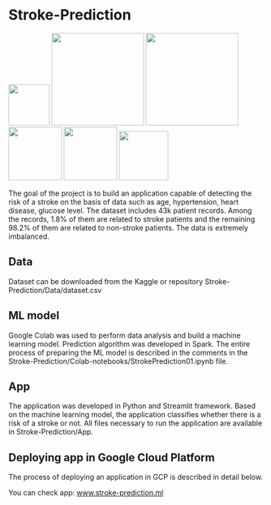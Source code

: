 # Stroke-Prediction

<img src="https://user-images.githubusercontent.com/35708288/158497746-9a402e1f-a522-4d48-b558-aa2ef37eed61.png" width="81"/> <img src="https://user-images.githubusercontent.com/35708288/158497344-08840e35-c859-4fd0-8605-e063ec1b5789.png" width="182"/> <img src="https://user-images.githubusercontent.com/35708288/158498250-096dfe50-bdc5-49d2-8f75-9c43e745c215.png" width="182"/> <img src="https://user-images.githubusercontent.com/35708288/158498254-d32accc7-259e-422f-8588-5b4ed4d83cd8.png" width="105"/> <img src="https://user-images.githubusercontent.com/35708288/158499086-a8c483c7-c210-493b-9867-bc9ef318c315.png" width="105"/> <img src="https://user-images.githubusercontent.com/35708288/158498353-1f996fdd-9a68-43f4-9926-3b3db5548265.png" width="97"/> 

The goal of the project is to build an application capable of detecting the risk of a stroke on the basis of data such as age, hypertension, heart disease, glucose level. The dataset includes 43k patient records. Among the records, 1.8% of them are related to stroke patients and the remaining 98.2% of them are related to non-stroke patients. The data is extremely imbalanced.

## Data
Dataset can be downloaded from the Kaggle or repository Stroke-Prediction/Data/dataset.csv

## ML model
Google Colab was used to perform data analysis and build a machine learning model. Prediction algorithm was developed in Spark. The entire process of preparing the ML model is described in the comments in the Stroke-Prediction/Colab-notebooks/StrokePrediction01.ipynb file.

## App
The application was developed in Python and Streamlit framework. Based on the machine learning model, the application classifies whether there is a risk of a stroke or not. All files necessary to run the application are available in Stroke-Prediction/App.

## Deploying app in Google Cloud Platform
The process of deploying an application in GCP is described in detail below. 



You can check app: www.stroke-prediction.ml
